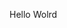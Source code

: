 Hello Wolrd























































































































































































































































































































































